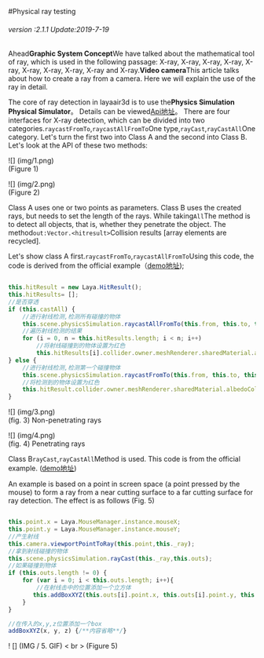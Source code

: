 #Physical ray testing

###### *version :2.1.1   Update:2019-7-19*

Ahead**Graphic System Concept**We have talked about the mathematical tool of ray, which is used in the following passage: X-ray, X-ray, X-ray, X-ray, X-ray, X-ray, X-ray, X-ray, X-ray and X-ray.**Video camera**This article talks about how to create a ray from a camera. Here we will explain the use of the ray in detail.

The core of ray detection in layaair3d is to use the**Physics Simulation Physical Simulator**。 Details can be viewed[Api地址](https://layaair.ldc.layabox.com/api2/Chinese/index.html?category=3D&class=laya.d3.physics.PhysicsSimulation)。 There are four interfaces for X-ray detection, which can be divided into two categories.`raycastFromTo`,`raycastAllFromTo`One type,`rayCast`,`rayCastAll`One category. Let's turn the first two into Class A and the second into Class B. Let's look at the API of these two methods:

![] (img/1.png)<br> (Figure 1)

![] (img/2.png)<br> (Figure 2)

Class A uses one or two points as parameters. Class B uses the created rays, but needs to set the length of the rays. While taking`All`The method is to detect all objects, that is, whether they penetrate the object. The method`out:Vector.<hitresult>`Collision results [array elements are recycled].</hitresult>

Let's show class A first.`raycastFromTo`,`raycastAllFromTo`Using this code, the code is derived from the official example（[demo地址](https://layaair.ldc.layabox.com/demo2/?language=ch&category=3d&group=Physics3D&name=PhysicsWorld_RayShapeCast));


```typescript

this.hitResult = new Laya.HitResult();
this.hitResults= [];
//是否穿透
if (this.castAll) {
    //进行射线检测,检测所有碰撞的物体
    this.scene.physicsSimulation.raycastAllFromTo(this.from, this.to, this.hitResults);
    //遍历射线检测的结果
    for (i = 0, n = this.hitResults.length; i < n; i++)
        //将射线碰撞到的物体设置为红色
        this.hitResults[i].collider.owner.meshRenderer.sharedMaterial.albedoColor = new Laya.Vector4(1.0, 0.0, 0.0, 1.0);
} else {
    //进行射线检测,检测第一个碰撞物体
    this.scene.physicsSimulation.raycastFromTo(this.from, this.to, this.hitResult);
    //将检测到的物体设置为红色
    this.hitResult.collider.owner.meshRenderer.sharedMaterial.albedoColor = new Laya.Vector4(1.0, 0.0, 0.0, 1.0);
}
```


![] (img/3.png)<br> (fig. 3) Non-penetrating rays

![] (img/4.png)<br> (fig. 4) Penetrating rays

Class B`rayCast`,`rayCastAll`Method is used. This code is from the official example. ([demo地址](https://layaair.ldc.layabox.com/demo2/?language=ch&category=3d&group=Camera&name=CameraRay))

An example is based on a point in screen space (a point pressed by the mouse) to form a ray from a near cutting surface to a far cutting surface for ray detection. The effect is as follows (Fig. 5)


```typescript

this.point.x = Laya.MouseManager.instance.mouseX;
this.point.y = Laya.MouseManager.instance.mouseY;
//产生射线
this.camera.viewportPointToRay(this.point,this._ray);
//拿到射线碰撞的物体
this.scene.physicsSimulation.rayCast(this._ray,this.outs);
//如果碰撞到物体
if (this.outs.length != 0) {
    for (var i = 0; i < this.outs.length; i++){
        //在射线击中的位置添加一个立方体
       this.addBoxXYZ(this.outs[i].point.x, this.outs[i].point.y, this.outs[i].point.z );
    }		
}

//在传入的x,y,z位置添加一个box
addBoxXYZ(x, y, z) {/**内容省略**/}
```


! [] (IMG / 5. GIF) < br > (Figure 5)